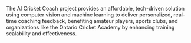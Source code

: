 The AI Cricket Coach project provides an affordable, tech-driven solution using computer vision and machine learning to deliver personalized, real-time coaching feedback, benefiting amateur players, sports clubs, and organizations like the Ontario Cricket Academy by enhancing training scalability and effectiveness. 
